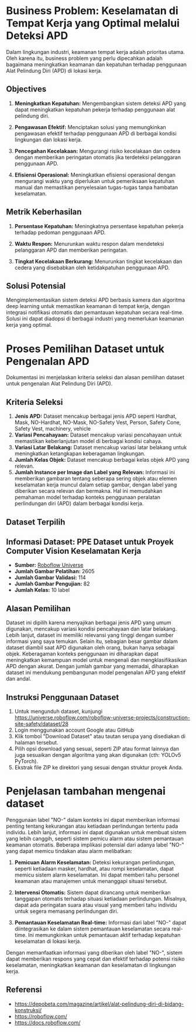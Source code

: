 # Business Problem: Keselamatan di Tempat Kerja yang Optimal melalui Deteksi APD

Dalam lingkungan industri, keamanan tempat kerja adalah prioritas utama. Oleh karena itu, business problem yang perlu dipecahkan adalah bagaimana meningkatkan keamanan dan kepatuhan terhadap penggunaan Alat Pelindung Diri (APD) di lokasi kerja. 

## Objectives
1. **Meningkatkan Kepatuhan:** Mengembangkan sistem deteksi APD yang dapat meningkatkan kepatuhan pekerja terhadap penggunaan alat pelindung diri.
  
2. **Pengawasan Efektif:** Menciptakan solusi yang memungkinkan pengawasan efektif terhadap penggunaan APD di berbagai kondisi lingkungan dan lokasi kerja.

3. **Pencegahan Kecelakaan:** Mengurangi risiko kecelakaan dan cedera dengan memberikan peringatan otomatis jika terdeteksi pelanggaran penggunaan APD.

4. **Efisiensi Operasional:** Meningkatkan efisiensi operasional dengan mengurangi waktu yang diperlukan untuk pemeriksaan kepatuhan manual dan memastikan penyelesaian tugas-tugas tanpa hambatan keselamatan.

## Metrik Keberhasilan
1. **Persentase Kepatuhan:** Meningkatnya persentase kepatuhan pekerja terhadap pedoman penggunaan APD.
   
2. **Waktu Respon:** Menurunkan waktu respon dalam mendeteksi pelanggaran APD dan memberikan peringatan.

3. **Tingkat Kecelakaan Berkurang:** Menurunkan tingkat kecelakaan dan cedera yang disebabkan oleh ketidakpatuhan penggunaan APD.

## Solusi Potensial
Mengimplementasikan sistem deteksi APD berbasis kamera dan algoritma deep learning untuk memastikan keamanan di tempat kerja, dengan integrasi notifikasi otomatis dan pemantauan kepatuhan secara real-time. Solusi ini dapat diadopsi di berbagai industri yang memerlukan keamanan kerja yang optimal.

# Proses Pemilihan Dataset untuk Pengenalan APD

Dokumentasi ini menjelaskan kriteria seleksi dan alasan pemilihan dataset untuk pengenalan Alat Pelindung Diri (APD).

## Kriteria Seleksi

1. **Jenis APD:** Dataset mencakup berbagai jenis APD seperti Hardhat, Mask, NO-Hardhat, NO-Mask, NO-Safety Vest, Person, Safety Cone, Safety Vest, machinery, vehicle
2. **Variasi Pencahayaan:** Dataset mencakup variasi pencahayaan untuk memastikan keberlanjutan model di berbagai kondisi cahaya.
3. **Variasi Latar Belakang:** Dataset mencakup variasi latar belakang untuk meningkatkan ketangkapan keberagaman lingkungan.
4. **Jumlah Kelas Objek:** Dataset mencakup berbagai kelas objek APD yang relevan.
5. **Jumlah Instance per Image dan Label yang Relevan:** Informasi ini memberikan gambaran tentang seberapa sering objek atau elemen keselamatan kerja muncul dalam setiap gambar, dengan label yang diberikan secara relevan dan bermakna. Hal ini memudahkan pemahaman model terhadap konteks penggunaan peralatan perlindungan diri (APD) dalam berbagai kondisi kerja.

## Dataset Terpilih

## Informasi Dataset: PPE Dataset untuk Proyek Computer Vision Keselamatan Kerja

- **Sumber:** [Roboflow Universe](https://universe.roboflow.com/)
- **Jumlah Gambar Pelatihan:** 2605
- **Jumlah Gambar Validasi:** 114
- **Jumlah Gambar Pengujian:** 82
- **Jumlah Kelas:** 10 label

## Alasan Pemilihan

Dataset ini dipilih karena menyajikan berbagai jenis APD yang umum digunakan, mencakup variasi kondisi pencahayaan dan latar belakang. Lebih lanjut, dataset ini memiliki relevansi yang tinggi dengan sumber informasi yang saya temukan. Selain itu, sebagian besar gambar dalam dataset diambil saat APD digunakan oleh orang, bukan hanya sebagai objek. Keberagaman konteks penggunaan ini diharapkan dapat meningkatkan kemampuan model untuk mengenali dan mengklasifikasikan APD dengan akurat. Dengan jumlah gambar yang memadai, diharapkan dataset ini mendukung pembangunan model pengenalan APD yang efektif dan andal.

## Instruksi Penggunaan Dataset

1. Untuk mengunduh dataset, kunjungi https://universe.roboflow.com/roboflow-universe-projects/construction-site-safety/dataset/28
2. Login menggunakan account Google atau GitHub
3. Klik tombol "Download Dataset" atau tautan serupa yang disediakan di halaman tersebut.
4. Pilih opsi download yang sesuai, seperti ZIP atau format lainnya dan juga sesuaikan dengan algoritma yang akan digunakan (cth: YOLOv5 PyTorch).
5. Ekstrak file ZIP ke direktori yang sesuai dengan struktur proyek Anda.


# Penjelasan tambahan mengenai dataset
Penggunaan label "NO-" dalam konteks ini dapat memberikan informasi penting tentang kekurangan atau ketiadaan perlindungan tertentu pada individu. Lebih lanjut, informasi ini dapat digunakan untuk membuat sistem yang lebih canggih, seperti sistem pemicu alarm atau sistem pemantauan keamanan otomatis. Beberapa implikasi potensial dari adanya label "NO-" yang dapat memicu tindakan atau alarm melibatkan:

1. **Pemicuan Alarm Keselamatan:** Deteksi kekurangan perlindungan, seperti ketiadaan masker, hardhat, atau rompi keselamatan, dapat memicu sistem alarm keselamatan. Ini dapat memberi tahu personel keamanan atau manajemen untuk menanggapi situasi tersebut.

2. **Intervensi Otomatis:** Sistem dapat dirancang untuk memberikan tanggapan otomatis terhadap situasi ketiadaan perlindungan. Misalnya, dapat ada peringatan suara atau visual yang memberi tahu individu untuk segera memasang perlindungan diri.

3. **Pemantauan Keselamatan Real-time:** Informasi dari label "NO-" dapat diintegrasikan ke dalam sistem pemantauan keselamatan secara real-time. Ini memungkinkan untuk pemantauan aktif terhadap kepatuhan keselamatan di lokasi kerja.


Dengan memanfaatkan informasi yang diberikan oleh label "NO-", sistem dapat memberikan respons yang cepat dan efektif terhadap potensi risiko keselamatan, meningkatkan keamanan dan keselamatan di lingkungan kerja.


## Referensi

- https://depobeta.com/magazine/artikel/alat-pelindung-diri-di-bidang-konstruksi/
- https://roboflow.com/
- https://docs.roboflow.com/
